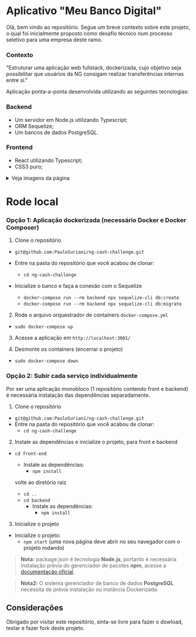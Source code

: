 # Aplicativo "Meu Banco Digital"

Olá, bem vindo ao repositório. Segue um breve contexto sobre este projeto, o qual foi inicialmente proposto como desafio técnico num processo seletivo para uma empresa deste ramo.  


### Contexto

"Estruturar uma aplicação web fullstack, dockerizada, cujo objetivo seja possibilitar que usuários da NG consigam realizar transferências internas entre si."


Aplicação ponta-a-ponta desenvolvida utilizando as seguintes tecnologias:

### Backend
- Um servidor em Node.js utilizando Typescript;
- ORM Sequelize;
- Um bancos de dados PostgreSQL.

### Frontend
- React utilizando Typescript;
- CSS3 puro;


<details>
  <summary>Veja imagens da página</summary>
  
### 

Desculpe, imagens estarão diponíveis em breve!

###  
</details>

# Rode local

### Opção 1: Aplicação dockerizada (necessário Docker e Docker Composer)

1. Clone o repositório
  * `git@github.com:PauloSuriani/ng-cash-challenge.git`
  
  * Entre na pasta do repositório que você acabou de clonar:
    * `cd ng-cash-challenge`
  
  * Inicialize o banco e faça a conexão com o Sequelize  
    * `docker-compose run --rm backend npx sequelize-cli db:create`
    * `docker-compose run --rm backend npx sequelize-cli db:migrate`


2. Rode o arquivo orquestrador de containers `docker-compose.yml` 
  * `sudo docker-compose up`
  

3. Acesse a aplicação em `http://localhost:3001/`


4. Desmonte os containers (encerrar o projeto)
  * `sudo docker-compose down`


### Opção 2: Subir cada serviço individualmente

Por ser uma aplicação monobloco (1 repositório contendo front e backend) é necessária instalação das dependências separadamente.

1. Clone o repositório
  * `git@github.com:PauloSuriani/ng-cash-challenge.git`
  * Entre na pasta do repositório que você acabou de clonar:
    * `cd ng-cash-challenge`
    
    
2. Instale as dependências e inicialize o projeto, para front e backend  
  * `cd front-end`
    * Instale as dependências:
      * `npm install`
      
    volte ao diretório raiz
    * `cd ..`
    * `cd backend`
      * Instale as dependências:
        * `npm install`


3. Inicialize o projeto
  * Inicialize o projeto:
    * `npm start` (uma nova página deve abrir no seu navegador com o projeto rodando)



> **Nota:** package.json é tecnologia **Node.js**, portanto é necessária instalação prévia do gerenciador de pacotes **npm**, acesse a [documentação oficial](https://www.npmjs.com/).

> **Nota2:** O sistema gerenciador de banco de dados **PostgreSQL** necessita de prévia instalação ou instância Dockerizada.

## Considerações

Obrigado por visitar este repositório, sinta-se livre para fazer o dowload, testar e fazer fork deste projeto.
